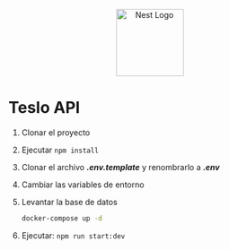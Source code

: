 <p align="center">
  <a href="http://nestjs.com/" target="blank"><img src="https://nestjs.com/img/logo-small.svg" width="120" alt="Nest Logo" /></a>
</p>

# Teslo API

1. Clonar el proyecto
2. Ejecutar `npm install`
3. Clonar el archivo **_.env.template_** y renombrarlo a **_.env_**
4. Cambiar las variables de entorno
5. Levantar la base de datos

   ```bash
   docker-compose up -d
   ```

6. Ejecutar: `npm run start:dev`
